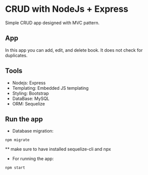 # CRUD with NodeJs + Express

Simple CRUD app designed with MVC pattern.

## App

In this app you can add, edit, and delete book. It does not check for duplicates.

## Tools

- Nodejs: Express
- Templating: Embedded JS templating
- Styling: Bootstrap
- DataBase: MySQL
- ORM: Sequelize

## Run the app

- Database migration:

`npm migrate`

\*\* make sure to have installed sequelize-cli and npx

- For running the app:

`npm start`
